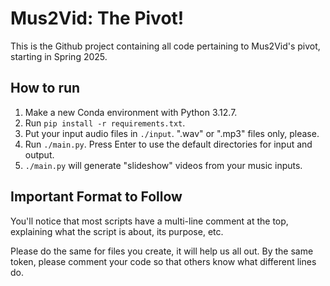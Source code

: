 # Mus2Vid: The Pivot!

This is the Github project containing all code pertaining to Mus2Vid's pivot, starting in Spring 2025.

## How to run

1. Make a new Conda environment with Python 3.12.7.
2. Run ``pip install -r requirements.txt``.
3. Put your input audio files in ``./input``. ".wav" or ".mp3" files only, please.
4. Run ``./main.py``. Press Enter to use the default directories for input and output.
5. ``./main.py`` will generate "slideshow" videos from your music inputs.

## Important Format to Follow

You'll notice that most scripts have a multi-line comment at the top, explaining what the script is about, its purpose, etc. 

Please do the same for files you create, it will help us all out. By the same token, please comment your code so that others know what different lines do.
